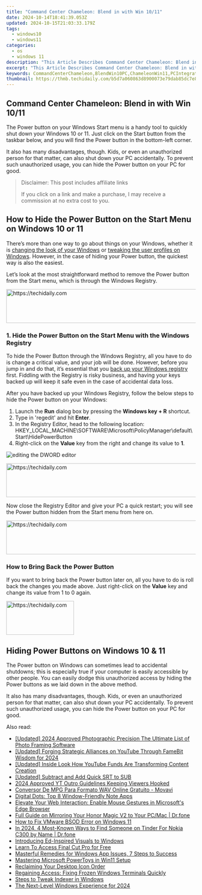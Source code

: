 ```yaml
---
title: "Command Center Chameleon: Blend in with Win 10/11"
date: 2024-10-14T18:41:39.053Z
updated: 2024-10-15T21:03:33.179Z
tags:
  - windows10
  - windows11
categories:
  - os
  - windows 11
description: "This Article Describes Command Center Chameleon: Blend in with Win 10/11"
excerpt: "This Article Describes Command Center Chameleon: Blend in with Win 10/11"
keywords: CommandCenterChameleon,BlendWin10PC,ChameleonWin11,PCIntegrationBlend,Win10Adaptability,WindowsOSBlending,ITInnovationsPC
thumbnail: https://thmb.techidaily.com/b5d7a060863d8900073e79dab85dc7e851c9bee60e59b4a6159a2401dabd161b.jpg
---
```


## Command Center Chameleon: Blend in with Win 10/11

 The Power button on your Windows Start menu is a handy tool to quickly shut down your Windows 10 or 11\. Just click on the Start button from the taskbar below, and you will find the Power button in the bottom-left corner.

 It also has many disadvantages, though. Kids, or even an unauthorized person for that matter, can also shut down your PC accidentally. To prevent such unauthorized usage, you can hide the Power button on your PC for good.

>  Disclaimer: This post includes affiliate links
>
>  If you click on a link and make a purchase, I may receive a commission at no extra cost to you.
>

## How to Hide the Power Button on the Start Menu on Windows 10 or 11

 There’s more than one way to go about things on your Windows, whether it is [changing the look of your Windows](https://www.makeuseof.com/tag/change-look-feel-windows-10-desktop/) or [tweaking the user profiles on Windows](https://www.makeuseof.com/windows-10-change-username/). However, in the case of hiding your Power button, the quickest way is also the easiest.

 Let’s look at the most straightforward method to remove the Power button from the Start menu, which is through the Windows Registry.

<!-- affiliate ads begin -->
<a href="https://aligracehair.sjv.io/c/5597632/2115921/19272" target="_top" id="2115921">
  <img src="//a.impactradius-go.com/display-ad/19272-2115921" border="0" alt="https://techidaily.com" width="728" height="90"/>
</a>
<img height="0" width="0" src="https://aligracehair.sjv.io/i/5597632/2115921/19272" style="position:absolute;visibility:hidden;" border="0" />
<!-- affiliate ads end -->

### 1\. Hide the Power Button on the Start Menu with the Windows Registry

 To hide the Power Button through the Windows Registry, all you have to do is change a critical value, and your job will be done. However, before you jump in and do that, it’s essential that you [back up your Windows registry](https://www.makeuseof.com/tag/backup-restore-windows-registry/) first. Fiddling with the Registry is risky business, and having your keys backed up will keep it safe even in the case of accidental data loss.

 After you have backed up your Windows Registry, follow the below steps to hide the Power button on your Windows:

1. Launch the **Run** dialog box by pressing the **Windows key + R** shortcut.
2. Type in 'regedit' and hit **Enter**.
3. In the Registry Editor, head to the following location:  
HKEY_LOCAL_MACHINE\SOFTWARE\Microsoft\PolicyManager\default\Start\HidePowerButton
4. Right-click on the **Value** key from the right and change its value to **1**.

![editing the DWORD editor](https://static1.makeuseofimages.com/wordpress/wp-content/uploads/2023/09/registry-reditor.JPG)

<!-- affiliate ads begin -->
<a href="https://appsumo.8odi.net/c/5597632/2123729/7443" target="_top" id="2123729">
  <img src="//a.impactradius-go.com/display-ad/7443-2123729" border="0" alt="https://techidaily.com" width="600" height="90"/>
</a>
<img height="0" width="0" src="https://appsumo.8odi.net/i/5597632/2123729/7443" style="position:absolute;visibility:hidden;" border="0" />
<!-- affiliate ads end -->

 Now close the Registry Editor and give your PC a quick restart; you will see the Power button hidden from the Start menu from here on.

<!-- affiliate ads begin -->
<a href="https://zebaoaffiliateprogram.pxf.io/c/5597632/2137975/21526" target="_top" id="2137975">
  <img src="//a.impactradius-go.com/display-ad/21526-2137975" border="0" alt="https://techidaily.com" width="728" height="90"/>
</a>
<img height="0" width="0" src="https://zebaoaffiliateprogram.pxf.io/i/5597632/2137975/21526" style="position:absolute;visibility:hidden;" border="0" />
<!-- affiliate ads end -->

### How to Bring Back the Power Button

 If you want to bring back the Power button later on, all you have to do is roll back the changes you made above. Just right-click on the **Value** key and change its value from 1 to 0 again.

<!-- affiliate ads begin -->
<a href="https://aligracehair.sjv.io/c/5597632/2135367/19272" target="_top" id="2135367">
  <img src="//a.impactradius-go.com/display-ad/19272-2135367" border="0" alt="https://techidaily.com" width="180" height="90"/>
</a>
<img height="0" width="0" src="https://aligracehair.sjv.io/i/5597632/2135367/19272" style="position:absolute;visibility:hidden;" border="0" />
<!-- affiliate ads end -->

## Hiding Power Buttons on Windows 10 & 11

 The Power button on Windows can sometimes lead to accidental shutdowns; this is especially true if your computer is easily accessible by other people. You can easily dodge this unauthorized access by hiding the Power buttons as we laid down in the above method.

 It also has many disadvantages, though. Kids, or even an unauthorized person for that matter, can also shut down your PC accidentally. To prevent such unauthorized usage, you can hide the Power button on your PC for good.

<ins class="adsbygoogle"
      style="display:block"
      data-ad-client="ca-pub-7571918770474297"
      data-ad-slot="8358498916"
      data-ad-format="auto"
      data-full-width-responsive="true"></ins>
    

<span class="atpl-alsoreadstyle">Also read:</span>
<div><ul>
<li><a href="https://fox-hovers.techidaily.com/updated-2024-approved-photographic-precision-the-ultimate-list-of-photo-framing-software/"><u>[Updated] 2024 Approved Photographic Precision The Ultimate List of Photo Framing Software</u></a></li>
<li><a href="https://eaxpv-info.techidaily.com/updated-forging-strategic-alliances-on-youtube-through-famebit-wisdom-for-2024/"><u>[Updated] Forging Strategic Alliances on YouTube Through FameBit Wisdom for 2024</u></a></li>
<li><a href="https://youtube-webster.techidaily.com/ed-inside-look-how-youtube-funds-are-transforming-content-creation/"><u>[Updated] Inside Look How YouTube Funds Are Transforming Content Creation</u></a></li>
<li><a href="https://some-guidance.techidaily.com/updated-subtract-and-add-quick-srt-to-sub/"><u>[Updated] Subtract and Add Quick SRT to SUB</u></a></li>
<li><a href="https://facebook-video-share.techidaily.com/2024-approved-yt-outro-guidelines-keeping-viewers-hooked/"><u>2024 Approved YT Outro Guidelines Keeping Viewers Hooked</u></a></li>
<li><a href="https://win-reviews.techidaily.com/conversor-de-mpg-para-formato-wav-online-gratuito-movavi/"><u>Conversor De MPG Para Formato WAV Online Gratuito - Movavi</u></a></li>
<li><a href="https://win11.techidaily.com/digital-dots-top-8-window-friendly-note-apps/"><u>Digital Dots: Top 8 Window-Friendly Note Apps</u></a></li>
<li><a href="https://win11.techidaily.com/elevate-your-web-interaction-enable-mouse-gestures-in-microsofts-edge-browser/"><u>Elevate Your Web Interaction: Enable Mouse Gestures in Microsoft's Edge Browser</u></a></li>
<li><a href="https://screen-mirror.techidaily.com/full-guide-on-mirroring-your-honor-magic-v2-to-your-pcmac-drfone-by-drfone-android/"><u>Full Guide on Mirroring Your Honor Magic V2 to Your PC/Mac | Dr.fone</u></a></li>
<li><a href="https://win11.techidaily.com/how-to-fix-vmware-bsod-error-on-windows-11/"><u>How to Fix VMware BSOD Error on Windows 11</u></a></li>
<li><a href="https://location-social.techidaily.com/in-2024-4-most-known-ways-to-find-someone-on-tinder-for-nokia-c300-by-name-drfone-by-drfone-virtual-android/"><u>In 2024, 4 Most-Known Ways to Find Someone on Tinder For Nokia C300 by Name | Dr.fone</u></a></li>
<li><a href="https://win11.techidaily.com/introducing-ed-inspired-visuals-to-windows/"><u>Introducing Ed-Inspired Visuals to Windows</u></a></li>
<li><a href="https://extra-lessons.techidaily.com/learn-to-access-final-cut-pro-for-free/"><u>Learn To Access Final Cut Pro for Free</u></a></li>
<li><a href="https://win11.techidaily.com/masterful-remedies-for-windows-app-issues-7-steps-to-success/"><u>Masterful Remedies for Windows App Issues, 7 Steps to Success</u></a></li>
<li><a href="https://win11.techidaily.com/mastering-microsoft-powertoys-in-win11-setup/"><u>Mastering Microsoft PowerToys in Win11 Setup</u></a></li>
<li><a href="https://win11.techidaily.com/reclaiming-your-desktop-icon-order/"><u>Reclaiming Your Desktop Icon Order</u></a></li>
<li><a href="https://win11.techidaily.com/regaining-access-fixing-frozen-windows-terminals-quickly/"><u>Regaining Access: Fixing Frozen Windows Terminals Quickly</u></a></li>
<li><a href="https://win11.techidaily.com/steps-to-tweak-indexer-in-windows/"><u>Steps to Tweak Indexer in Windows</u></a></li>
<li><a href="https://some-approaches.techidaily.com/the-next-level-windows-experience-for-2024/"><u>The Next-Level Windows Experience for 2024</u></a></li>
</ul></div>


